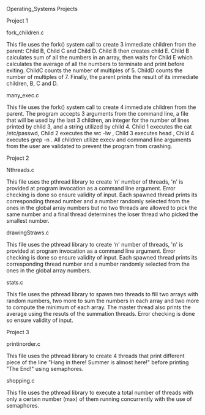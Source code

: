 Operating_Systems
Projects

Project 1


fork_children.c

This file uses the fork() system call to create 3 immediate children from the parent: Child B, Child C and Child D. Child B then creates child E. Child B calculates sum of all the numbers in an array, then waits for Child E which calculates the average of all the numbers to terminate and print before exiting. ChildC counts the number of multiples of 5. ChildD counts the number of multiples of 7. Finally, the parent prints the result of its immediate children, B, C and D.

many_exec.c 

This file uses the fork() system call to create 4 immediate children from the parent. The program accepts 3 arguments from the command line, a file that will be used by the last 3 children, an integer for the number of lines printed by child 3, and a string utilized by child 4. Child 1 executes the cat /etc/passwd, Child 2 executes the wc -lw , Child 3 executes head , Child 4 executes grep -n . All children utilize execv and command line arguments from the user are validated to prevent the program from crashing.


Project 2


Nthreads.c

This file uses the pthread library to create 'n' number of threads, 'n' is provided at program invocation as a command line argument. Error checking is done so ensure validity of input. Each spawned thread prints its corresponding thread number and a number randomly selected from the ones in the global array numbers but no two threads are allowed to pick the same number and a final thread determines the loser thread who picked the smallest number.

drawingStraws.c

This file uses the pthread library to create 'n' number of threads, 'n' is provided at program invocation as a command line argument. Error checking is done so ensure validity of input. Each spawned thread prints its corresponding thread number and a number randomly selected from the ones in the global array numbers.

stats.c 

This file uses the pthread library to spawn two threads to fill two arrays with random numbers, two more to sum the numbers in each array and two more to compute the minimum of each array. The master thread also prints the average using the resuts of the summation threads. Error checking is done so ensure validity of input.


Project 3


printinorder.c

This file uses the pthread library to create 4 threads that print different piece of the line "Hang in there! Summer is almost here!" before printing "The End!" using semaphores.

shopping.c

This file uses the pthread library to execute a total number of threads with only a certain number (max) of them running concurrently with the use of semaphores.

